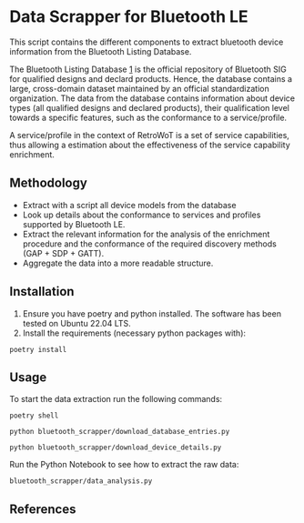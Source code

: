# Data Scrapper for Bluetooth LE 
This script contains the different components to extract bluetooth device information from the Bluetooth Listing Database. 

The Bluetooth Listing Database [1] is the official repository of Bluetooth SIG for qualified designs and declard products.
Hence, the database contains a large, cross-domain dataset maintained by an official standardization organization.
The data from the database contains information about device types (all qualified designs and declared products), their qualification level towards a specific features, such as the conformance to a service/profile.


A service/profile in the context of RetroWoT is a set of service capabilities, thus allowing a estimation about the effectiveness of the service capability enrichment.


## Methodology

- Extract with a script all device models from the database
- Look up details about the conformance to services and profiles supported by Bluetooth LE.
- Extract the relevant information for the analysis of the enrichment procedure and the conformance of the required discovery methods (GAP + SDP + GATT).
- Aggregate the data into a more readable structure.


## Installation
1. Ensure you have poetry and python installed. The software has been tested on Ubuntu 22.04 LTS.
2. Install the requirements (necessary python packages with):
``` 
poetry install
```
## Usage
To start the data extraction run the following commands:
```
poetry shell
```

```
python bluetooth_scrapper/download_database_entries.py
```

```
python bluetooth_scrapper/download_device_details.py
```

Run the Python Notebook to see how to extract the raw data:
```
bluetooth_scrapper/data_analysis.py
```

## References
[1]: https://launchstudio.bluetooth.com/Listings/Search